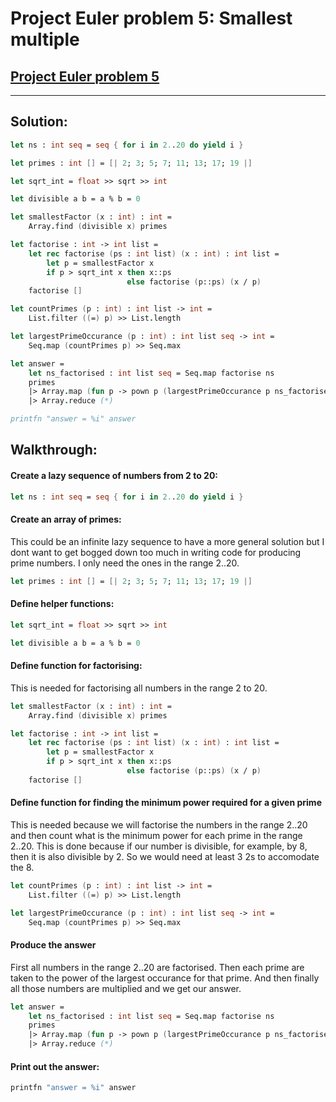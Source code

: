 # Project Euler problem 5: Smallest multiple
[Project Euler problem 5](https://projecteuler.net/problem=5)
---
___
## Solution:
```fsharp
let ns : int seq = seq { for i in 2..20 do yield i }

let primes : int [] = [| 2; 3; 5; 7; 11; 13; 17; 19 |]

let sqrt_int = float >> sqrt >> int

let divisible a b = a % b = 0

let smallestFactor (x : int) : int =
    Array.find (divisible x) primes

let factorise : int -> int list =
    let rec factorise (ps : int list) (x : int) : int list =
        let p = smallestFactor x
        if p > sqrt_int x then x::ps
                          else factorise (p::ps) (x / p)
    factorise []

let countPrimes (p : int) : int list -> int =
    List.filter ((=) p) >> List.length

let largestPrimeOccurance (p : int) : int list seq -> int =
    Seq.map (countPrimes p) >> Seq.max

let answer =
    let ns_factorised : int list seq = Seq.map factorise ns
    primes
    |> Array.map (fun p -> pown p (largestPrimeOccurance p ns_factorised))
    |> Array.reduce (*)

printfn "answer = %i" answer
```

## Walkthrough:

#### Create a lazy sequence of numbers from 2 to 20:
```fsharp
let ns : int seq = seq { for i in 2..20 do yield i }
```

#### Create an array of primes:
This could be an infinite lazy sequence to have a more general solution but I dont want to get bogged down too much in writing code for producing prime numbers. I only need the ones in the range 2..20.
```fsharp
let primes : int [] = [| 2; 3; 5; 7; 11; 13; 17; 19 |]
```

#### Define helper functions:
```fsharp
let sqrt_int = float >> sqrt >> int

let divisible a b = a % b = 0
```

#### Define function for factorising:
This is needed for factorising all numbers in the range 2 to 20.
```fsharp
let smallestFactor (x : int) : int =
    Array.find (divisible x) primes

let factorise : int -> int list =
    let rec factorise (ps : int list) (x : int) : int list =
        let p = smallestFactor x
        if p > sqrt_int x then x::ps
                          else factorise (p::ps) (x / p)
    factorise []
```

#### Define function for finding the minimum power required for a given prime
This is needed because we will factorise the numbers in the range 2..20 and then count what is the minimum power for each prime in the range 2..20. This is done because if our number is divisible, for example, by 8, then it is also divisible by 2. So we would need at least 3 2s to accomodate the 8.
```fsharp
let countPrimes (p : int) : int list -> int =
    List.filter ((=) p) >> List.length

let largestPrimeOccurance (p : int) : int list seq -> int =
    Seq.map (countPrimes p) >> Seq.max
```

#### Produce the answer
First all numbers in the range 2..20 are factorised. Then each prime are taken to the power of the largest occurance for that prime. And then finally all those numbers are multiplied and we get our answer.
```fsharp
let answer =
    let ns_factorised : int list seq = Seq.map factorise ns
    primes
    |> Array.map (fun p -> pown p (largestPrimeOccurance p ns_factorised))
    |> Array.reduce (*)
```

#### Print out the answer:
```fsharp
printfn "answer = %i" answer
```
